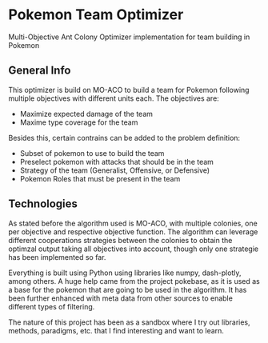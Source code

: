 # Pokemon Team Optimizer

Multi-Objective Ant Colony Optimizer implementation for team building in Pokemon

## General Info

This optimizer is build on MO-ACO to build a team for Pokemon following multiple objectives with different units each. The objectives are:
* Maximize expected damage of the team
* Maxime type coverage for the team

Besides this, certain contrains can be added to the problem definition:
* Subset of pokemon to use to build the team
* Preselect pokemon with attacks that should be in the team
* Strategy of the team (Generalist, Offensive, or Defensive)
* Pokemon Roles that must be present in the team


## Technologies

As stated before the algorithm used is MO-ACO, with multiple colonies, one per objective and respective objective function. The algorithm can leverage different cooperations strategies between the colonies to obtain the optimzal output taking all objectives into account, though only one strategie has been implemented so far.

Everything is built using Python using libraries like numpy, dash-plotly, among others. A huge help came from the project pokebase, as it is used as a base for the pokemon that are going to be used in the algorithm. It has been further enhanced with meta data from other sources to enable different types of filtering.

The nature of this project has been as a sandbox where I try out libraries, methods, paradigms, etc. that I find interesting and want to learn.
